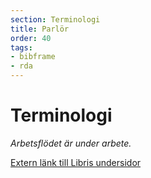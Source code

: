 ```yaml
---
section: Terminologi
title: Parlör
order: 40
tags:
- bibframe
- rda
---
```


# Terminologi

_Arbetsflödet är under arbete._

[Extern länk till Libris undersidor](http://www.kb.se/libris/Om-LIBRIS/Introduktion-till-nya-Libris-och-XL2/BIBFRAME-svensk-terminologi/)
